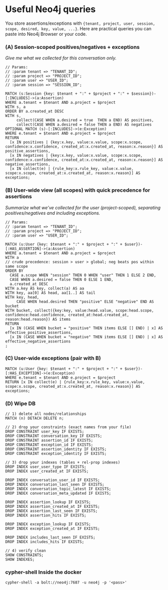 # Useful Neo4j queries

You store assertions/exceptions with `{tenant, project, user, session, scope, desired, key, value, ...}`. Here are practical queries you can paste into Neo4j Browser or your code.

### (A) **Session-scoped** positives/negatives + exceptions

*Give me what we collected for this conversation only.*

```cypher
// Params:
// :param tenant => "TENANT_ID";
// :param project => "PROJECT_ID";
// :param user => "USER_ID";
// :param session => "SESSION_ID";

MATCH (s:Session {key: $tenant + ":" + $project + ":" + $session})-[:INCLUDES]->(a:Assertion)
WHERE a.tenant = $tenant AND a.project = $project
WITH s, a
ORDER BY a.created_at DESC
WITH s,
     collect(CASE WHEN a.desired = true  THEN a END) AS positives,
     collect(CASE WHEN a.desired = false THEN a END) AS negatives
OPTIONAL MATCH (s)-[:INCLUDES]->(e:Exception)
WHERE e.tenant = $tenant AND e.project = $project
RETURN
  [x IN positives | {key:x.key, value:x.value, scope:x.scope, confidence:x.confidence, created_at:x.created_at, reason:x.reason}] AS positive_assertions,
  [x IN negatives | {key:x.key, value:x.value, scope:x.scope, confidence:x.confidence, created_at:x.created_at, reason:x.reason}] AS negative_assertions,
  [x IN collect(e) | {rule_key:x.rule_key, value:x.value, scope:x.scope, created_at:x.created_at, reason:x.reason}] AS exceptions;
```

### (B) **User-wide** view (all scopes) with quick precedence for assertions

*Summarize what we’ve collected for the user (project-scoped), separating positives/negatives and including exceptions.*

```cypher
// Params:
// :param tenant => "TENANT_ID";
// :param project => "PROJECT_ID";
// :param user => "USER_ID";

MATCH (u:User {key: $tenant + ":" + $project + ":" + $user})-[:HAS_ASSERTION]->(a:Assertion)
WHERE a.tenant = $tenant AND a.project = $project
WITH a
// crude precedence: session > user > global; neg beats pos within same scope
ORDER BY
  CASE a.scope WHEN "session" THEN 0 WHEN "user" THEN 1 ELSE 2 END,
  CASE WHEN a.desired = false THEN 0 ELSE 1 END,
  a.created_at DESC
WITH a.key AS key, collect(a) AS aa
WITH key, aa[0] AS head, aa[1..] AS tail
WITH key, head,
     CASE WHEN head.desired THEN "positive" ELSE "negative" END AS bucket
WITH bucket, collect({key:key, value:head.value, scope:head.scope, confidence:head.confidence, created_at:head.created_at, reason:head.reason}) AS items
RETURN
  [x IN (CASE WHEN bucket = "positive" THEN items ELSE [] END) | x] AS effective_positive_assertions,
  [x IN (CASE WHEN bucket = "negative" THEN items ELSE [] END) | x] AS effective_negative_assertions
;
```

### (C) **User-wide exceptions** (pair with B)

```cypher
MATCH (u:User {key: $tenant + ":" + $project + ":" + $user})-[:HAS_EXCEPTION]->(e:Exception)
WHERE e.tenant = $tenant AND e.project = $project
RETURN [x IN collect(e) | {rule_key:x.rule_key, value:x.value, scope:x.scope, created_at:x.created_at, reason:x.reason}] AS exceptions;
```


### (D) Wipe DB
```cypher
// 1) delete all nodes/relationships
MATCH (n) DETACH DELETE n;

// 2) drop your constraints (exact names from your file)
DROP CONSTRAINT user_key IF EXISTS;
DROP CONSTRAINT conversation_key IF EXISTS;
DROP CONSTRAINT assertion_id IF EXISTS;
DROP CONSTRAINT exception_id IF EXISTS;
DROP CONSTRAINT assertion_identity IF EXISTS;
DROP CONSTRAINT exception_identity IF EXISTS;

// 3) drop your indexes (tables + rel-prop indexes)
DROP INDEX user_user_type IF EXISTS;
DROP INDEX user_created_at IF EXISTS;

DROP INDEX conversation_user_id IF EXISTS;
DROP INDEX conversation_last_seen IF EXISTS;
DROP INDEX conversation_topic_latest IF EXISTS;
DROP INDEX conversation_meta_updated IF EXISTS;

DROP INDEX assertion_lookup IF EXISTS;
DROP INDEX assertion_created_at IF EXISTS;
DROP INDEX assertion_last_seen IF EXISTS;
DROP INDEX assertion_hits IF EXISTS;

DROP INDEX exception_lookup IF EXISTS;
DROP INDEX exception_created_at IF EXISTS;

DROP INDEX includes_last_seen IF EXISTS;
DROP INDEX includes_hits IF EXISTS;

// 4) verify clean
SHOW CONSTRAINTS;
SHOW INDEXES;
```

### cypher-shell Inside the docker
```shell
cypher-shell -a bolt://neo4j:7687 -u neo4j -p '<pass>'
```